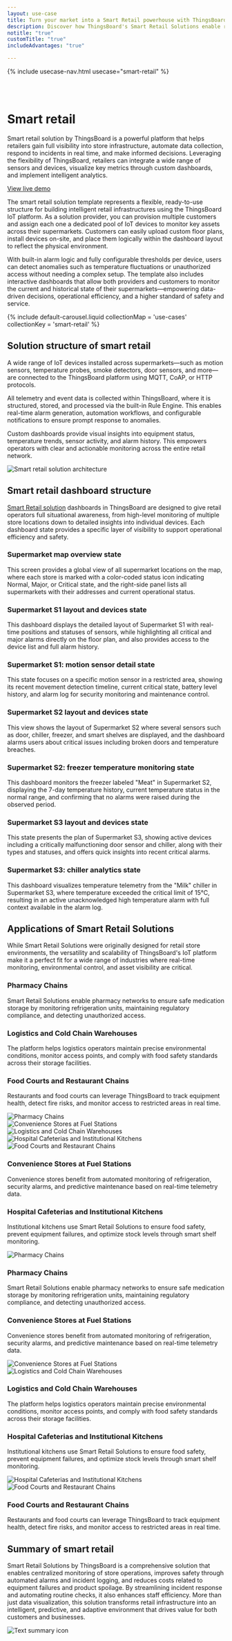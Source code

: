 ```yaml
---
layout: use-case
title: Turn your market into a Smart Retail powerhouse with ThingsBoard IoT
description: Discover how ThingsBoard's Smart Retail Solutions enable real-time monitoring, automated alarms, and intelligent dashboards for supermarkets and retail chains. A scalable IoT template for building connected, efficient retail environments.
notitle: "true"
customTitle: "true"
includeAdvantages: "true"

---
```


{% include usecase-nav.html usecase="smart-retail" %}
<div id="scada-fullpage" onclick="this.style.display='none'; document.body.style.overflow='unset'"><div class="image"></div><div class="close-icon"><svg width="32" height="32" viewBox="0 0 32 32" fill="none" xmlns="http://www.w3.org/2000/svg"><path d="M25.3337 8.5465L23.4537 6.6665L16.0003 14.1198L8.54699 6.6665L6.66699 8.5465L14.1203 15.9998L6.66699 23.4532L8.54699 25.3332L16.0003 17.8798L23.4537 25.3332L25.3337 23.4532L17.8803 15.9998L25.3337 8.5465Z"></path></svg></div></div>
<h1 class="usecase-title">Smart retail</h1>
<section class="smart-retail-about">
    <div class="about-text">
        <div class="short">
            <div class="block">
                <p class="text">Smart retail solution by ThingsBoard is a powerful platform that helps retailers gain full visibility into store infrastructure, automate data collection, respond to incidents in real time, and make informed decisions. Leveraging the flexibility of ThingsBoard, retailers can integrate a wide range of sensors and devices, visualize key metrics through custom dashboards, and implement intelligent analytics.</p>
            </div>
            <div class="demo-button">
                <a id="UseCases_SmartRetail_ViewLiveDemo" target="_blank" href="https://thingsboard.cloud/dashboard/551d4ca0-8b54-11ec-98f9-ff45c37940c6?publicId=4978baf0-8a92-11ec-98f9-ff45c37940c6" class="button gtm_button">View live demo</a>
            </div>
        </div>
        <div class="long">
            <p>The smart retail solution template represents a flexible, ready-to-use structure for building intelligent retail infrastructures using the ThingsBoard IoT platform. As a solution provider, you can provision multiple customers and assign each one a dedicated pool of IoT devices to monitor key assets across their supermarkets. Customers can easily upload custom floor plans, install devices on-site, and place them logically within the dashboard layout to reflect the physical environment.</p>
            <p>With built-in alarm logic and fully configurable thresholds per device, users can detect anomalies such as temperature fluctuations or unauthorized access without needing a complex setup. The template also includes interactive dashboards that allow both providers and customers to monitor the current and historical state of their supermarkets—empowering data-driven decisions, operational efficiency, and a higher standard of safety and service.</p>        
        </div>
    </div>
</section>

<section class="smart-retail-carousel carousel-padding">
    {% include default-carousel.liquid collectionMap = 'use-cases' collectionKey = 'smart-retail' %}
</section> 

<section class="smart-retail-solution-structure">
    <h2>Solution structure of smart retail</h2>
    <div class="about-text">
        <div class="short">
            <div class="block">
                <p class="text">A wide range of IoT devices installed across supermarkets—such as motion sensors, temperature probes, smoke detectors, door sensors, and more—are connected to the ThingsBoard platform using MQTT, CoAP, or HTTP protocols.</p>
            </div>
        </div>
        <div class="long">
            <p>All telemetry and event data is collected within ThingsBoard, where it is structured, stored, and processed via the built-in Rule Engine. This enables real-time alarm generation, automation workflows, and configurable notifications to ensure prompt response to anomalies. </p>
            <p>Custom dashboards provide visual insights into equipment status, temperature trends, sensor activity, and alarm history. This empowers operators with clear and actionable monitoring across the entire retail network.</p>
        </div>
    </div>
    <div class="scheme">
        <img id="schemeSVG" loading="lazy" data-src="/images/usecases/smart-use-cases.svg" class="svg-animation" alt="Smart retail solution architecture" title="Smart retail solution architecture: IoT devices connect via gateways to the cloud for processing, visualization, and automation">
    </div>
</section>

<section class="dashboard-structure section-padding">
    <div class="section-header">
        <h2>Smart retail dashboard structure</h2>
        <p>
            <a href="/docs/pe/solution-templates/smart-retail/">Smart Retail solution</a> dashboards in ThingsBoard are designed to give retail operators full situational awareness, from high-level monitoring of multiple store locations down to detailed insights into individual devices. Each dashboard state provides a specific layer of visibility to support operational efficiency and safety.
        </p>
    </div>
    <div class="dashboard-structure-block">
        <div class="menu">
            <div class="expansion-block">
                <div class="expansion-panel">
                    <div class="expansion-header">
                        <h3>Supermarket map overview state</h3>
                    </div>
                    <div class="expansion-content">
                        <p>This screen provides a global view of all supermarket locations on the map, where each store is marked with a color-coded status icon indicating Normal, Major, or Critical state, and the right-side panel lists all supermarkets with their addresses and current operational status.</p>
                    </div>
                </div>
            </div>
            <div class="expansion-block">
                <div class="expansion-panel">
                    <div class="expansion-header">
                        <h3>Supermarket S1 layout and devices state</h3>
                    </div>
                    <div class="expansion-content">
                        <p>This dashboard displays the detailed layout of Supermarket S1 with real-time positions and statuses of sensors, while highlighting all critical and major alarms directly on the floor plan, and also provides access to the device list and full alarm history.</p>
                    </div>
                </div>
            </div>
            <div class="expansion-block">
                <div class="expansion-panel">
                    <div class="expansion-header">
                        <h3>Supermarket S1: motion sensor detail state</h3>
                    </div>
                    <div class="expansion-content">
                        <p>This state focuses on a specific motion sensor in a restricted area, showing its recent movement detection timeline, current critical state, battery level history, and alarm log for security monitoring and maintenance control.</p>
                    </div>
                </div>
            </div>
            <div class="expansion-block">
                <div class="expansion-panel">
                    <div class="expansion-header">
                        <h3>Supermarket S2 layout and devices state</h3>
                    </div>
                    <div class="expansion-content">
                        <p>This view shows the layout of Supermarket S2 where several sensors such as door, chiller, freezer, and smart shelves are displayed, and the dashboard alarms users about critical issues including broken doors and temperature breaches.</p>
                    </div>
                </div>
            </div>
            <div class="expansion-block">
                <div class="expansion-panel">
                    <div class="expansion-header">
                        <h3>Supermarket S2: freezer temperature monitoring state</h3>
                    </div>
                    <div class="expansion-content">
                        <p>This dashboard monitors the freezer labeled "Meat" in Supermarket S2, displaying the 7-day temperature history, current temperature status in the normal range, and confirming that no alarms were raised during the observed period.</p>
                    </div>
                </div>
            </div>
            <div class="expansion-block">
                <div class="expansion-panel">
                    <div class="expansion-header">
                        <h3>Supermarket S3 layout and devices state</h3>
                    </div>
                    <div class="expansion-content">
                        <p>This state presents the plan of Supermarket S3, showing active devices including a critically malfunctioning door sensor and chiller, along with their types and statuses, and offers quick insights into recent critical alarms.</p>
                    </div>
                </div>
            </div>
            <div class="expansion-block">
                <div class="expansion-panel">
                    <div class="expansion-header">
                        <h3>Supermarket S3: chiller analytics state</h3>
                    </div>
                    <div class="expansion-content">
                        <p>This dashboard visualizes temperature telemetry from the "Milk" chiller in Supermarket S3, where temperature exceeded the critical limit of 15°C, resulting in an active unacknowledged high temperature alarm with full context available in the alarm log.</p>
                    </div>
                </div>
            </div>
        </div>
    </div>
</section>

<section class="applications applications-additional summary-margin section-padding">
    <div class="section-header">
        <h2>Applications of Smart Retail Solutions</h2>
        <p>While Smart Retail Solutions were originally designed for retail store environments, the versatility and scalability of ThingsBoard's IoT platform make it a perfect fit for a wide range of industries where real-time monitoring, environmental control, and asset visibility are critical.</p>
    </div>
    <div class="applications-container-large">
        <div class="text-row-top">
            <div class="text-block">
                <h3>Pharmacy Chains</h3>
                <p>Smart Retail Solutions enable pharmacy networks to ensure safe medication storage by monitoring refrigeration units, maintaining regulatory compliance, and detecting unauthorized access.</p>
            </div>
            <div class="text-block">
                <h3>Logistics and Cold Chain Warehouses</h3>
                <p>The platform helps logistics operators maintain precise environmental conditions, monitor access points, and comply with food safety standards across their storage facilities.</p>
            </div>
            <div class="text-block">
                <h3>Food Courts and Restaurant Chains</h3>
                <p>Restaurants and food courts can leverage ThingsBoard to track equipment health, detect fire risks, and monitor access to restricted areas in real time.</p>
            </div>
        </div>
        <div class="images-row">
            <div class="application-image"><img src="/images/usecases/smart-retail/pharmacy-1.svg" alt="Pharmacy Chains" title="Pharmacy Chains"></div>
            <div class="application-image"><img src="/images/usecases/smart-retail/fuel-1.svg" alt="Convenience Stores at Fuel Stations" title="Convenience Stores at Fuel Stations"></div>
            <div class="application-image"><img src="/images/usecases/smart-retail/logistics-1.svg" alt="Logistics and Cold Chain Warehouses" title="Logistics and Cold Chain Warehouses"></div>
            <div class="application-image"><img src="/images/usecases/smart-retail/cafeterias-1.svg" alt="Hospital Cafeterias and Institutional Kitchens" title="Hospital Cafeterias and Institutional Kitchens"></div>
            <div class="application-image"><img src="/images/usecases/smart-retail/court-1.svg" alt="Food Courts and Restaurant Chains" title="Food Courts and Restaurant Chains"></div>
        </div>
        <div class="text-row-bottom">
            <div class="text-block">
                <h3>Convenience Stores at Fuel Stations</h3>
                <p>Convenience stores benefit from automated monitoring of refrigeration, security alarms, and predictive maintenance based on real-time telemetry data.</p>
            </div>
            <div class="text-block">
                <h3>Hospital Cafeterias and Institutional Kitchens</h3>
                <p>Institutional kitchens use Smart Retail Solutions to ensure food safety, prevent equipment failures, and optimize stock levels through smart shelf monitoring.</p>
            </div>
        </div>
    </div>
    <div class="applications-container-small">
        <div class="application-block">
            <div class="image"><img src="/images/usecases/smart-retail/pharmacy-2.svg" alt="Pharmacy Chains" title="Pharmacy Chains"></div>
            <div class="text-block">
                <h3>Pharmacy Chains</h3>
                <p>Smart Retail Solutions enable pharmacy networks to ensure safe medication storage by monitoring refrigeration units, maintaining regulatory compliance, and detecting unauthorized access.</p>
            </div>
        </div>
        <div class="application-block">
            <div class="text-block">
                <h3>Convenience Stores at Fuel Stations</h3>
                <p>Convenience stores benefit from automated monitoring of refrigeration, security alarms, and predictive maintenance based on real-time telemetry data.</p>
            </div>
            <div class="image"><img src="/images/usecases/smart-retail/fuel-2.svg" alt="Convenience Stores at Fuel Stations" title="Convenience Stores at Fuel Stations"></div>
        </div>
        <div class="application-block">
            <div class="image"><img src="/images/usecases/smart-retail/logistics-2.svg" alt="Logistics and Cold Chain Warehouses" title="Logistics and Cold Chain Warehouses"></div>
            <div class="text-block">
                <h3>Logistics and Cold Chain Warehouses</h3>
                <p>The platform helps logistics operators maintain precise environmental conditions, monitor access points, and comply with food safety standards across their storage facilities.</p>
            </div>
        </div>
        <div class="application-block">
            <div class="text-block">
                <h3>Hospital Cafeterias and Institutional Kitchens</h3>
                <p>Institutional kitchens use Smart Retail Solutions to ensure food safety, prevent equipment failures, and optimize stock levels through smart shelf monitoring.</p>
            </div>
            <div class="image"><img src="/images/usecases/smart-retail/cafeterias-2.svg" alt="Hospital Cafeterias and Institutional Kitchens" title="Hospital Cafeterias and Institutional Kitchens"></div>
        </div>
        <div class="application-block">
            <div class="image"><img src="/images/usecases/smart-retail/court-2.svg" alt="Food Courts and Restaurant Chains" title="Food Courts and Restaurant Chains"></div>
            <div class="text-block">
                <h3>Food Courts and Restaurant Chains</h3>
                <p>Restaurants and food courts can leverage ThingsBoard to track equipment health, detect fire risks, and monitor access to restricted areas in real time.</p>
            </div>
        </div>
    </div>
</section>


<section class="summary">
    <div class="summary-text">
        <h2>Summary of smart retail</h2>
        <p>Smart Retail Solutions by ThingsBoard is a comprehensive solution that enables centralized monitoring of store operations, improves safety through automated alarms and incident logging, and reduces costs related to equipment failures and product spoilage. By streamlining incident response and automating routine checks, it also enhances staff efficiency. More than just data visualization, this solution transforms retail infrastructure into an intelligent, predictive, and adaptive environment that drives value for both customers and businesses.</p>
    </div>
    <div class="summary-icon">
        <img src="/images/usecases/health-care/summary.svg" alt="Text summary icon" title="Text summary icon">
    </div>
</section>

<script type="text/javascript">
    document.addEventListener('DOMContentLoaded', function() {
        const svgAnimations = document.querySelectorAll(".svg-animation");
        const svgObserver = new IntersectionObserver((entries, obs) => {
            entries.forEach(entry => {
                if (entry.isIntersecting) {
                    const img = entry.target;
                    img.style.visibility = 'visible';
                    img.src = img.dataset.src;
                    obs.unobserve(img);
                }
            });
        }, {threshold: 1.0});

        svgAnimations.forEach(img => svgObserver.observe(img));

        document.querySelectorAll('.card-link').forEach((link) => {
            link.classList.add('linkDefault');
        });

        const expansionBlocks = document.querySelectorAll('.expansion-block');
        const structureBlock = document.querySelector('.dashboard-structure-block');
        const smallImageBlock = createImageBlock('small');
        const largeImageBlock = createImageBlock('large');

        expansionBlocks[0].appendChild(smallImageBlock);
        structureBlock.appendChild(largeImageBlock);

        const largeImageElement = document.querySelector('.image-block-large > .image-container > .image');
        const smallImageElement = document.querySelector('.image-block-small > .image-container > .image');

        let currentExpandedIndex = 0;

        expansionBlocks[0].classList.add('expanded');

        expansionBlocks.forEach((panel, index) => {
            panel.addEventListener('click', function() {
                if (index === currentExpandedIndex) {
                    return; 
                }

                smallImageElement.innerHTML = getImage(index);
                this.appendChild(smallImageBlock);
                largeImageElement.style.height = largeImageElement.firstChild.getBoundingClientRect().height + 'px';
                largeImageElement.innerHTML = getImage(index);

                expansionBlocks.forEach(item => {
                    item.classList.remove('expanded');
                });

                this.classList.add('expanded');
                currentExpandedIndex = index; 
                if (window.screen.width < 600) {
                    const blockRect = expansionBlocks[index].getBoundingClientRect();
                    const target = blockRect.top + window.scrollY - 80;
                    window.scrollTo(0, target);
                    setTimeout(()=> document.getElementById("nav").style.top = "-78px");
                }
                if (index === 4) {
                    window.scrollTo(0, window.scrollY +1);
                }
            });
        });

        window.onscroll = function() {
            const elemCoor = document.querySelector('.dashboard-structure').getBoundingClientRect();
            const large = document.querySelector('.image-block-large');

            if (Math.abs(elemCoor.top) < elemCoor.height / 2 - 230 && elemCoor.top < 0) {
                large.style.marginTop = Math.abs(elemCoor.top) + 20 + 'px';
            }
        };

        if (window.screen.width > 960) {
            const fullPage = document.querySelector('#scada-fullpage');
            largeImageElement.addEventListener('click', function(image) {
                fullPage.children[0].innerHTML = `<img src=${image.currentTarget.children[0].src} />`;
                fullPage.style.display = 'block';
                fullPage.style.top = window.scrollY + 'px';
                document.querySelector('body').style.overflow = 'hidden';
            });
        }

        function createImageBlock(layout) {
            let block = document.createElement('div');
            block.className = `image-block-${layout}`;
            block.innerHTML = `
            <div class="image-container image-background">
                <div class="image-background"></div>
                <div class="image-background"></div>
                <div class="image-background"></div>
                <div class=image>${getImage(0)}</div>
            </div>
            <div class="buttons-block">
                <a id="UseCases_EnvMon_ViewLiveDemo" target="_blank" href="https://thingsboard.cloud/dashboard/551d4ca0-8b54-11ec-98f9-ff45c37940c6?publicId=4978baf0-8a92-11ec-98f9-ff45c37940c6" class="button gtm_button">View live demo</a>
                <a id="UseCases_EnvMon_ContactUs" target="_blank" href="https://thingsboard.io/docs/contact-us/" class="button contact-us gtm_button">Contact us</a>
            </div>`;
 
            return block;
        }

        function getImage(index) {
            const images = [
                "<img src='/images/usecases/smart-retail/smart-retail-1.webp' alt='ThingsBoard dashboard displaying supermarket locations and active critical alarms on the map' title='Overview of supermarket monitoring with critical and major alerts'/>",
                "<img src='/images/usecases/smart-retail/smart-retail-2.webp' alt='Critical motion sensor and list of active alarms for Supermarket S1 in ThingsBoard interface' title='Device and alarm status for Supermarket S1'/>",
                "<img src='/images/usecases/smart-retail/smart-retail-3.webp' alt='ThingsBoard interface showing Supermarket S1 floor plan with critical motion sensor alerts and alarm chart' title='Floor plan of Supermarket S1 with device states and motion sensor data'/>",
                "<img src='/images/usecases/smart-retail/smart-retail-4.webp' alt='Dashboard view of Supermarket S2 with critical door sensor and major chiller alarm' title='Device overview and alarms in Supermarket S2'/>",
                "<img src='/images/usecases/smart-retail/smart-retail-5.webp' alt='Supermarket S2 layout with freezer temperature monitoring and no active alarms' title='Temperature graph for freezer in Supermarket S2'/>",
                "<img src='/images/usecases/smart-retail/smart-retail-6.webp' alt='Critical door sensor and multiple major temperature alarms in Supermarket S3 on ThingsBoard' title='Supermarket S3 device list and alarm summary'/>",
                "<img src='/images/usecases/smart-retail/smart-retail-7.webp' alt='Dashboard showing temperature fluctuations of chiller in Supermarket S3 on ThingsBoard' title='Supermarket S3 floor plan and temperature trend for chiller'/>",
            ];
            return images[index];
        }
    });
</script>